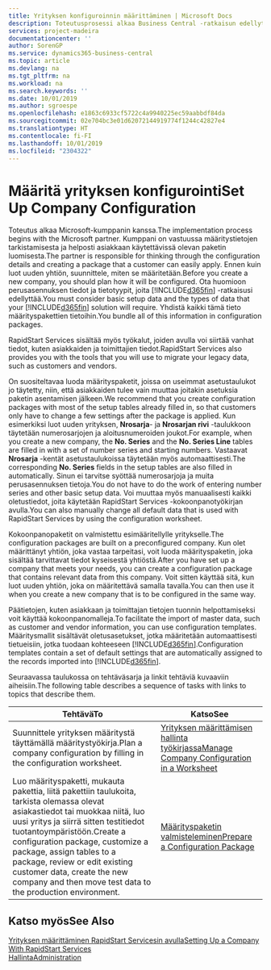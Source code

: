 ```yaml
---
title: Yrityksen konfiguroinnin määrittäminen | Microsoft Docs
description: Toteutusprosessi alkaa Business Central -ratkaisun edellytyksistä. Yhdistä kaikki tämä tieto konfigurointipakettien tietoihin.
services: project-madeira
documentationcenter: ''
author: SorenGP
ms.service: dynamics365-business-central
ms.topic: article
ms.devlang: na
ms.tgt_pltfrm: na
ms.workload: na
ms.search.keywords: ''
ms.date: 10/01/2019
ms.author: sgroespe
ms.openlocfilehash: e1863c6933cf5722c4a9940225ec59aabbdf84da
ms.sourcegitcommit: 02e704bc3e01d62072144919774f1244c42827e4
ms.translationtype: HT
ms.contentlocale: fi-FI
ms.lasthandoff: 10/01/2019
ms.locfileid: "2304322"
---
```

# <a name="set-up-company-configuration"></a><span data-ttu-id="0f353-104">Määritä yrityksen konfigurointi</span><span class="sxs-lookup"><span data-stu-id="0f353-104">Set Up Company Configuration</span></span>
<span data-ttu-id="0f353-105">Toteutus alkaa Microsoft-kumppanin kanssa.</span><span class="sxs-lookup"><span data-stu-id="0f353-105">The implementation process begins with the Microsoft partner.</span></span> <span data-ttu-id="0f353-106">Kumppani on vastuussa määritystietojen tarkistamisesta ja helposti asiakkaan käytettävissä olevan paketin luomisesta.</span><span class="sxs-lookup"><span data-stu-id="0f353-106">The partner is responsible for thinking through the configuration details and creating a package that a customer can easily apply.</span></span> <span data-ttu-id="0f353-107">Ennen kuin luot uuden yhtiön, suunnittele, miten se määritetään.</span><span class="sxs-lookup"><span data-stu-id="0f353-107">Before you create a new company, you should plan how it will be configured.</span></span> <span data-ttu-id="0f353-108">Ota huomioon perusasennuksen tiedot ja tietotyypit, joita [!INCLUDE[d365fin](includes/d365fin_md.md)] -ratkaisusi edellyttää.</span><span class="sxs-lookup"><span data-stu-id="0f353-108">You must consider basic setup data and the types of data that your [!INCLUDE[d365fin](includes/d365fin_md.md)] solution will require.</span></span> <span data-ttu-id="0f353-109">Yhdistä kaikki tämä tieto määrityspakettien tietoihin.</span><span class="sxs-lookup"><span data-stu-id="0f353-109">You bundle all of this information in configuration packages.</span></span>

<span data-ttu-id="0f353-110">RapidStart Services sisältää myös työkalut, joiden avulla voi siirtää vanhat tiedot, kuten asiakkaiden ja toimittajien tiedot.</span><span class="sxs-lookup"><span data-stu-id="0f353-110">RapidStart Services also provides you with the tools that you will use to migrate your legacy data, such as customers and vendors.</span></span>  

<span data-ttu-id="0f353-111">On suositeltavaa luoda määrityspaketit, joissa on useimmat asetustaulukot jo täytetty, niin, että asiakkaiden tulee vain muuttaa joitakin asetuksia paketin asentamisen jälkeen.</span><span class="sxs-lookup"><span data-stu-id="0f353-111">We recommend that you create configuration packages with most of the setup tables already filled in, so that customers only have to change a few settings after the package is applied.</span></span> <span data-ttu-id="0f353-112">Kun esimerkiksi luot uuden yrityksen, **Nrosarja**- ja **Nrosarjan rivi** -taulukkoon täytetään numerosarjojen ja aloitusnumeroiden joukot.</span><span class="sxs-lookup"><span data-stu-id="0f353-112">For example, when you create a new company, the **No. Series** and the **No. Series Line** tables are filled in with a set of number series and starting numbers.</span></span> <span data-ttu-id="0f353-113">Vastaavat **Nrosarja** -kentät asetustaulukoissa täytetään myös automaattisesti.</span><span class="sxs-lookup"><span data-stu-id="0f353-113">The corresponding **No. Series** fields in the setup tables are also filled in automatically.</span></span> <span data-ttu-id="0f353-114">Sinun ei tarvitse syöttää numerosarjoja ja muita perusasennuksen tietoja.</span><span class="sxs-lookup"><span data-stu-id="0f353-114">You do not have to do the work of entering number series and other basic setup data.</span></span> <span data-ttu-id="0f353-115">Voi muuttaa myös manuaalisesti kaikki oletustiedot, joita käytetään RapidStart Services -kokoonpanotyökirjan avulla.</span><span class="sxs-lookup"><span data-stu-id="0f353-115">You can also manually change all default data that is used with RapidStart Services by using the configuration worksheet.</span></span>  

<span data-ttu-id="0f353-116">Kokoonpanopaketit on valmistettu esimääritellylle yritykselle.</span><span class="sxs-lookup"><span data-stu-id="0f353-116">The configuration packages are built on a preconfigured company.</span></span> <span data-ttu-id="0f353-117">Kun olet määrittänyt yhtiön, joka vastaa tarpeitasi, voit luoda määrityspaketin, joka sisältää tarvittavat tiedot kyseisestä yhtiöstä.</span><span class="sxs-lookup"><span data-stu-id="0f353-117">After you have set up a company that meets your needs, you can create a configuration package that contains relevant data from this company.</span></span> <span data-ttu-id="0f353-118">Voit sitten käyttää sitä, kun luot uuden yhtiön, joka on määritettävä samalla tavalla.</span><span class="sxs-lookup"><span data-stu-id="0f353-118">You can then use it when you create a new company that is to be configured in the same way.</span></span>  

<span data-ttu-id="0f353-119">Päätietojen, kuten asiakkaan ja toimittajan tietojen tuonnin helpottamiseksi voit käyttää kokoonpanomalleja.</span><span class="sxs-lookup"><span data-stu-id="0f353-119">To facilitate the import of master data, such as customer and vendor information, you can use configuration templates.</span></span> <span data-ttu-id="0f353-120">Määritysmallit sisältävät oletusasetukset, jotka määritetään automaattisesti tietueisiin, jotka tuodaan kohteeseen [!INCLUDE[d365fin](includes/d365fin_md.md)].</span><span class="sxs-lookup"><span data-stu-id="0f353-120">Configuration templates contain a set of default settings that are automatically assigned to the records imported into [!INCLUDE[d365fin](includes/d365fin_md.md)].</span></span>

<span data-ttu-id="0f353-121">Seuraavassa taulukossa on tehtäväsarja ja linkit tehtäviä kuvaaviin aiheisiin.</span><span class="sxs-lookup"><span data-stu-id="0f353-121">The following table describes a sequence of tasks with links to topics that describe them.</span></span>

|<span data-ttu-id="0f353-122">**Tehtävä**</span><span class="sxs-lookup"><span data-stu-id="0f353-122">**To**</span></span>|<span data-ttu-id="0f353-123">**Katso**</span><span class="sxs-lookup"><span data-stu-id="0f353-123">**See**</span></span>|  
|------------|-------------|  
|<span data-ttu-id="0f353-124">Suunnittele yrityksen määritystä täyttämällä määritystyökirja.</span><span class="sxs-lookup"><span data-stu-id="0f353-124">Plan a company configuration by filling in the configuration worksheet.</span></span>|[<span data-ttu-id="0f353-125">Yrityksen määrittämisen hallinta työkirjassa</span><span class="sxs-lookup"><span data-stu-id="0f353-125">Manage Company Configuration in a Worksheet</span></span>](admin-how-to-manage-company-configuration-in-a-worksheet.md)|  
|<span data-ttu-id="0f353-126">Luo määrityspaketti, mukauta pakettia, liitä pakettiin taulukoita, tarkista olemassa olevat asiakastiedot tai muokkaa niitä, luo uusi yritys ja siirrä sitten testitiedot tuotantoympäristöön.</span><span class="sxs-lookup"><span data-stu-id="0f353-126">Create a configuration package, customize a package, assign tables to a package, review or edit existing customer data, create the new company and then move test data to the production environment.</span></span>|[<span data-ttu-id="0f353-127">Määrityspaketin valmisteleminen</span><span class="sxs-lookup"><span data-stu-id="0f353-127">Prepare a Configuration Package</span></span>](admin-how-to-prepare-a-configuration-package.md)| 

## <a name="see-also"></a><span data-ttu-id="0f353-128">Katso myös</span><span class="sxs-lookup"><span data-stu-id="0f353-128">See Also</span></span>  
[<span data-ttu-id="0f353-129">Yrityksen määrittäminen RapidStart Servicesin avulla</span><span class="sxs-lookup"><span data-stu-id="0f353-129">Setting Up a Company With RapidStart Services</span></span>](admin-set-up-a-company-with-rapidstart.md)  
[<span data-ttu-id="0f353-130">Hallinta</span><span class="sxs-lookup"><span data-stu-id="0f353-130">Administration</span></span>](admin-setup-and-administration.md)
